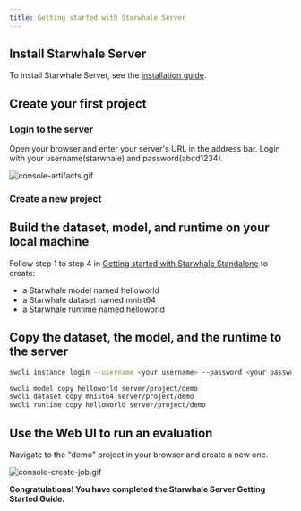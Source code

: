 ```yaml
---
title: Getting started with Starwhale Server
---
```


## Install Starwhale Server

To install Starwhale Server, see the [installation guide](../server/installation/index.md).

## Create your first project

### Login to the server

Open your browser and enter your server's URL in the address bar. Login with your username(starwhale) and password(abcd1234).

![console-artifacts.gif](https://starwhale-examples.oss-cn-beijing.aliyuncs.com/docs/console-artifacts.gif)

### Create a new project

## Build the dataset, model, and runtime on your local machine

Follow step 1 to step 4 in [Getting started with Starwhale Standalone](standalone) to create:

- a Starwhale model named helloworld
- a Starwhale dataset named mnist64
- a Starwhale runtime named helloworld

## Copy the dataset, the model, and the runtime to the server

```bash
swcli instance login --username <your username> --password <your password> --alias server <Your Server URL>

swcli model copy helloworld server/project/demo
swcli dataset copy mnist64 server/project/demo
swcli runtime copy helloworld server/project/demo
```

## Use the Web UI to run an evaluation

Navigate to the "demo" project in your browser and create a new one.

![console-create-job.gif](https://starwhale-examples.oss-cn-beijing.aliyuncs.com/docs/console-create-job.gif)

**Congratulations! You have completed the Starwhale Server Getting Started Guide.**
